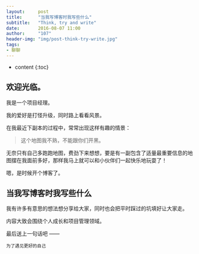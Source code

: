 ```yaml
---
layout:     post
title:      "当我写博客时我写些什么"
subtitle:   "Think, try and write"
date:       2016-08-07 11:00
author:     "107"
header-img: "img/post-think-try-write.jpg"
tags:
- 聊聊
---
```


* content
{:toc}

## 欢迎光临。

我是一个项目经理。

我的爱好是打怪升级，同时路上看看风景。

在我最近下副本的过程中，常常出现这样有趣的情景：

> 这个地图我不熟，不能跟你们开黑。




无奈只有自己多跑跑地图，费劲下来想想，要是有一副包含了适量最重要信息的地图摆在我面前多好，那样我马上就可以和小伙伴们一起快乐地玩耍了！

嗯，是时候开个博客了。

## 当我写博客时我写些什么

我有许多有意思的想法想分享给大家，同时也会把平时踩过的坑填好让大家走。

内容大致会围绕个人成长和项目管理领域。

最后送上一句话吧 ——

```
为了遇见更好的自己
```
